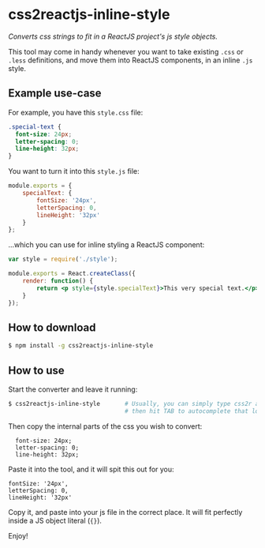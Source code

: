 # css2reactjs-inline-style

_Converts css strings to fit in a ReactJS project's js style objects._

This tool may come in handy whenever you want to take existing `.css` or `.less` definitions, and move them into ReactJS components, in an inline `.js` style.

## Example use-case
For example, you have this `style.css` file:

```css
.special-text {
  font-size: 24px;
  letter-spacing: 0;
  line-height: 32px;
}
```

You want to turn it into this `style.js` file:

```js
module.exports = {
    specialText: {
        fontSize: '24px',
        letterSpacing: 0,
        lineHeight: '32px'
    }
};
```

...which you can use for inline styling a ReactJS component:

```jsx
var style = require('./style');

module.exports = React.createClass({
    render: function() {
        return <p style={style.specialText}>This very special text.</p>;
    }
});
```

## How to download

```bash
$ npm install -g css2reactjs-inline-style
```

## How to use

Start the converter and leave it running:

```bash
$ css2reactjs-inline-style       # Usually, you can simply type css2r and
                                 # then hit TAB to autocomplete that long word.
```

Then copy the internal parts of the css you wish to convert:

```
  font-size: 24px;
  letter-spacing: 0;
  line-height: 32px;
```

Paste it into the tool, and it will spit this out for you:

```
fontSize: '24px',
letterSpacing: 0,
lineHeight: '32px'
```

Copy it, and paste into your js file in the correct place. It will fit perfectly inside a JS object literal (`{}`).

Enjoy!